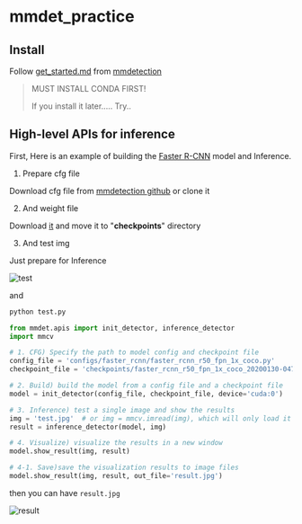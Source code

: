 # mmdet_practice



## Install

Follow [get_started.md](https://github.com/open-mmlab/mmdetection/blob/master/docs/en/get_started.md) from [mmdetection](https://github.com/open-mmlab/mmdetection)



> MUST INSTALL CONDA FIRST!
>
> If you install it later..... Try..



## High-level APIs for inference



First, Here is an example of building the [Faster R-CNN](https://github.com/open-mmlab/mmdetection/tree/master/configs/faster_rcnn) model and Inference.



1. Prepare cfg file



Download cfg file from [mmdetection github](https://github.com/open-mmlab/mmdetection) or clone it



2. And weight file



Download [it](https://download.openmmlab.com/mmdetection/v2.0/faster_rcnn/faster_rcnn_r50_fpn_1x_coco/faster_rcnn_r50_fpn_1x_coco_20200130-047c8118.pth) and move it to "**checkpoints**" directory



3. And test img



Just prepare for Inference



![test](https://user-images.githubusercontent.com/45679609/155476759-07e6687b-0fc8-4826-b298-001f3fa9e018.jpg)


and



```bash
python test.py
```



```python
from mmdet.apis import init_detector, inference_detector
import mmcv

# 1. CFG) Specify the path to model config and checkpoint file
config_file = 'configs/faster_rcnn/faster_rcnn_r50_fpn_1x_coco.py'
checkpoint_file = 'checkpoints/faster_rcnn_r50_fpn_1x_coco_20200130-047c8118.pth'

# 2. Build) build the model from a config file and a checkpoint file
model = init_detector(config_file, checkpoint_file, device='cuda:0')

# 3. Inference) test a single image and show the results
img = 'test.jpg'  # or img = mmcv.imread(img), which will only load it once
result = inference_detector(model, img)

# 4. Visualize) visualize the results in a new window
model.show_result(img, result)

# 4-1. Save)save the visualization results to image files
model.show_result(img, result, out_file='result.jpg')
```



then you can have `result.jpg`



![result](https://user-images.githubusercontent.com/45679609/155476799-ea0078f7-7df6-44a4-9a27-f4aeb31b3b8d.jpg)


